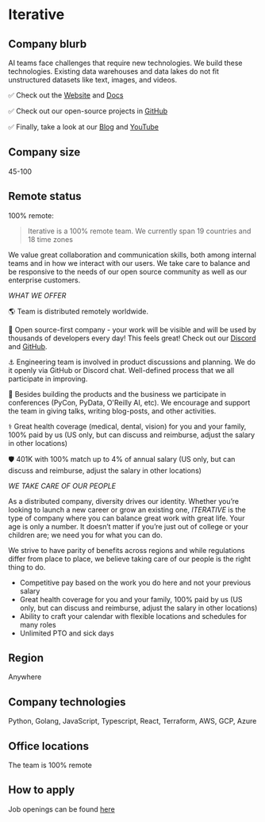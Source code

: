 # Iterative

## Company blurb

AI teams face challenges that require new technologies. We build these technologies. Existing data warehouses and data lakes do not fit unstructured datasets like text, images, and videos.

✅ Check out the [Website](https://dvc.org/) and [Docs](http://dvc.org/doc)

✅ Check out our open-source projects in [GitHub](http://github.com/iterative)

✅ Finally, take a look at our [Blog](http://dvc.org/blog) and [YouTube](https://www.youtube.com/channel/UC37rp97Go-xIX3aNFVHhXfQ)


## Company size

45-100

## Remote status

100% remote:

> Iterative is a 100% remote team. We currently span 19 countries and 18 time zones

We value great collaboration and communication skills, both among internal teams and in how we interact with our users. We take care to balance and be responsive to the needs of our open source community as well as our enterprise customers.

*WHAT WE OFFER*

🌎 Team is distributed remotely worldwide.

🤗 Open source-first company - your work will be visible and will be used by thousands of developers every day! This feels great! Check out our [Discord](http://dvc.org/chat) and [GitHub](http://github.com/iterative).

⚓️ Engineering team is involved in product discussions and planning. We do it openly via GitHub or Discord chat. Well-defined process that we all participate in improving.

🎤 Besides building the products and the business we participate in conferences (PyCon, PyData, O'Reilly AI, etc). We encourage and support the team in giving talks, writing blog-posts, and other activities.

⚕️ Great health coverage (medical, dental, vision) for you and your family, 100% paid by us (US only, but can discuss and reimburse, adjust the salary in other locations)

🛡️ 401K with 100% match up to 4% of annual salary (US only, but can discuss and reimburse, adjust the salary in other locations)

*WE TAKE CARE OF OUR PEOPLE*

As a distributed company, diversity drives our identity. Whether you’re looking to launch a new career or grow an existing one, *ITERATIVE* is the type of company where you can balance great work with great life. Your age is only a number. It doesn’t matter if you’re just out of college or your children are; we need you for what you can do.

We strive to have parity of benefits across regions and while regulations differ from place to place, we believe taking care of our people is the right thing to do.

- Competitive pay based on the work you do here and not your previous salary
- Great health coverage for you and your family, 100% paid by us (US only, but can discuss and reimburse, adjust the salary in other locations)
- Ability to craft your calendar with flexible locations and schedules for many roles
- Unlimited PTO and sick days

## Region

Anywhere

## Company technologies

Python, Golang, JavaScript, Typescript, React, Terraform, AWS, GCP, Azure

## Office locations

The team is 100% remote

## How to apply

Job openings can be found [here](https://jobs.lever.co/iterative?lever-origin=applied&lever-source%5B%5D=gh.remoteintech)
